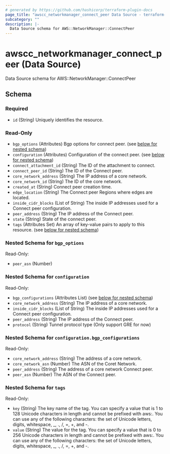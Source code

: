 ```yaml
---
# generated by https://github.com/hashicorp/terraform-plugin-docs
page_title: "awscc_networkmanager_connect_peer Data Source - terraform-provider-awscc"
subcategory: ""
description: |-
  Data Source schema for AWS::NetworkManager::ConnectPeer
---
```


# awscc_networkmanager_connect_peer (Data Source)

Data Source schema for AWS::NetworkManager::ConnectPeer



<!-- schema generated by tfplugindocs -->
## Schema

### Required

- `id` (String) Uniquely identifies the resource.

### Read-Only

- `bgp_options` (Attributes) Bgp options for connect peer. (see [below for nested schema](#nestedatt--bgp_options))
- `configuration` (Attributes) Configuration of the connect peer. (see [below for nested schema](#nestedatt--configuration))
- `connect_attachment_id` (String) The ID of the attachment to connect.
- `connect_peer_id` (String) The ID of the Connect peer.
- `core_network_address` (String) The IP address of a core network.
- `core_network_id` (String) The ID of the core network.
- `created_at` (String) Connect peer creation time.
- `edge_location` (String) The Connect peer Regions where edges are located.
- `inside_cidr_blocks` (List of String) The inside IP addresses used for a Connect peer configuration.
- `peer_address` (String) The IP address of the Connect peer.
- `state` (String) State of the connect peer.
- `tags` (Attributes Set) An array of key-value pairs to apply to this resource. (see [below for nested schema](#nestedatt--tags))

<a id="nestedatt--bgp_options"></a>
### Nested Schema for `bgp_options`

Read-Only:

- `peer_asn` (Number)


<a id="nestedatt--configuration"></a>
### Nested Schema for `configuration`

Read-Only:

- `bgp_configurations` (Attributes List) (see [below for nested schema](#nestedatt--configuration--bgp_configurations))
- `core_network_address` (String) The IP address of a core network.
- `inside_cidr_blocks` (List of String) The inside IP addresses used for a Connect peer configuration.
- `peer_address` (String) The IP address of the Connect peer.
- `protocol` (String) Tunnel protocol type (Only support GRE for now)

<a id="nestedatt--configuration--bgp_configurations"></a>
### Nested Schema for `configuration.bgp_configurations`

Read-Only:

- `core_network_address` (String) The address of a core network.
- `core_network_asn` (Number) The ASN of the Coret Network.
- `peer_address` (String) The address of a core network Connect peer.
- `peer_asn` (Number) The ASN of the Connect peer.



<a id="nestedatt--tags"></a>
### Nested Schema for `tags`

Read-Only:

- `key` (String) The key name of the tag. You can specify a value that is 1 to 128 Unicode characters in length and cannot be prefixed with aws:. You can use any of the following characters: the set of Unicode letters, digits, whitespace, _, ., /, =, +, and -.
- `value` (String) The value for the tag. You can specify a value that is 0 to 256 Unicode characters in length and cannot be prefixed with aws:. You can use any of the following characters: the set of Unicode letters, digits, whitespace, _, ., /, =, +, and -.

